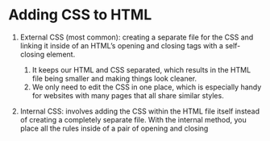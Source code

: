 # Adding CSS to HTML

1. External CSS (most common): creating a separate file for the CSS and linking it inside of an HTML’s opening and closing <head> tags with a self-closing <link> element.
    1. It keeps our HTML and CSS separated, which results in the HTML file being smaller and making things look cleaner.
    2. We only need to edit the CSS in one place, which is especially handy for websites with many pages that all share similar styles.

2. Internal CSS: involves adding the CSS within the HTML file itself instead of creating a completely separate file. With the internal method, you place all the rules inside of a pair of opening and closing <style> tags, which are then placed inside of the opening and closing <head> tags of your HTML file

3. Inline CSS: Inline CSS makes it possible to add styles directly to HTML elements, though this method isn’t as recommended:
    1. It can get pretty messy pretty quickly once you start adding a lot of declarations to a single element, causing your HTML file to become unnecessarily bloated.
    2. If you want many elements to have the same style, you would have to copy + paste the same style to each individual element, causing lots of unnecessary repetition and more bloat.
    
    3. Any inline CSS will override the other two methods, which can cause unexpected results.